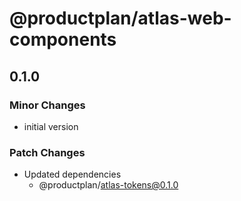 # @productplan/atlas-web-components

## 0.1.0

### Minor Changes

- initial version

### Patch Changes

- Updated dependencies
  - @productplan/atlas-tokens@0.1.0

